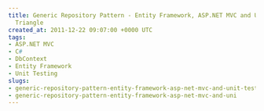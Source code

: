 ```yaml
---
title: Generic Repository Pattern - Entity Framework, ASP.NET MVC and Unit Testing
  Triangle
created_at: 2011-12-22 09:07:00 +0000 UTC
tags:
- ASP.NET MVC
- C#
- DbContext
- Entity Framework
- Unit Testing
slugs:
- generic-repository-pattern-entity-framework-asp-net-mvc-and-unit-testing-triangle
- generic-repository-pattern-entity-framework-asp-net-mvc-and-uni
---
```

